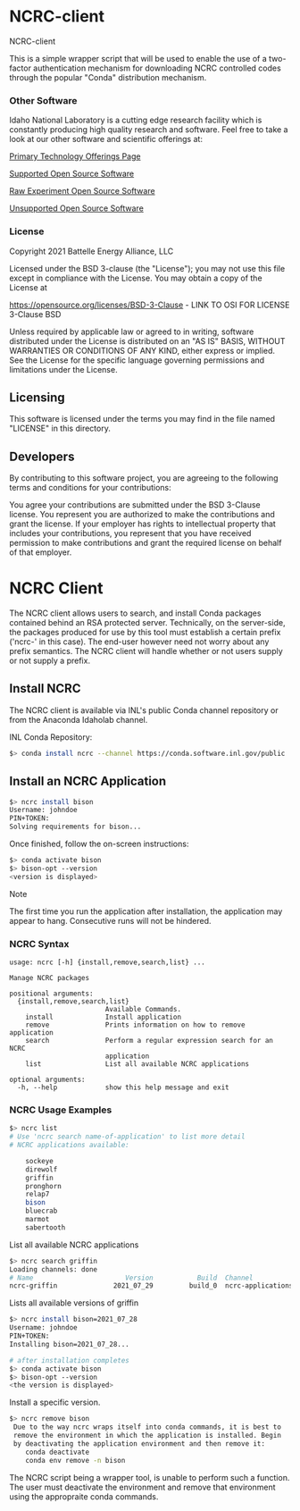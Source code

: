 # NCRC-client
NCRC-client

This is a simple wrapper script that will be used to enable the use of a two-factor authentication
mechanism for downloading NCRC controlled codes through the popular "Conda" distribution mechanism.


### Other Software
Idaho National Laboratory is a cutting edge research facility which is constantly producing high
quality research and software. Feel free to take a look at our other software and scientific
offerings at:

[Primary Technology Offerings Page](https://www.inl.gov/inl-initiatives/technology-deployment)

[Supported Open Source Software](https://github.com/idaholab)

[Raw Experiment Open Source Software](https://github.com/IdahoLabResearch)

[Unsupported Open Source Software](https://github.com/IdahoLabCuttingBoard)

### License

Copyright 2021 Battelle Energy Alliance, LLC

Licensed under the BSD 3-clause (the "License");
you may not use this file except in compliance with the License.
You may obtain a copy of the License at

  https://opensource.org/licenses/BSD-3-Clause - LINK TO OSI FOR LICENSE 3-Clause BSD

Unless required by applicable law or agreed to in writing, software
distributed under the License is distributed on an "AS IS" BASIS,
WITHOUT WARRANTIES OR CONDITIONS OF ANY KIND, either express or implied.
See the License for the specific language governing permissions and
limitations under the License.


Licensing
-----
This software is licensed under the terms you may find in the file named "LICENSE" in this
directory.


Developers
-----
By contributing to this software project, you are agreeing to the following terms and conditions for
your contributions:

You agree your contributions are submitted under the BSD 3-Clause license. You represent you are
authorized to make the contributions and grant the license. If your employer has rights to
intellectual property that includes your contributions, you represent that you have received
permission to make contributions and grant the required license on behalf of that employer.


# NCRC Client

The NCRC client allows users to search, and install Conda packages contained behind an RSA protected
server. Technically, on the server-side, the packages produced for use by this tool must establish a
certain prefix ('ncrc-' in this case). The end-user however need not worry about any prefix
semantics. The NCRC client will handle whether or not users supply or not supply a prefix.

## Install NCRC

The NCRC client is available via INL's public Conda channel repository or from the Anaconda Idaholab
channel.

INL Conda Repository:
```bash
$> conda install ncrc --channel https://conda.software.inl.gov/public
```

## Install an NCRC Application

```bash
$> ncrc install bison
Username: johndoe
PIN+TOKEN:
Solving requirements for bison...
```

Once finished, follow the on-screen instructions:
```bash
$> conda activate bison
$> bison-opt --version
<version is displayed>
```
> [!NOTE]
> The first time you run the application after installation, the application may appear to hang.
> Consecutive runs will not be hindered.

### NCRC Syntax

```pre
usage: ncrc [-h] {install,remove,search,list} ...

Manage NCRC packages

positional arguments:
  {install,remove,search,list}
                        Available Commands.
    install             Install application
    remove              Prints information on how to remove application
    search              Perform a regular expression search for an NCRC
                        application
    list                List all available NCRC applications

optional arguments:
  -h, --help            show this help message and exit
```

### NCRC Usage Examples

```bash
$> ncrc list
# Use 'ncrc search name-of-application' to list more detail
# NCRC applications available:

	sockeye
	direwolf
	griffin
	pronghorn
	relap7
	bison
	bluecrab
	marmot
	sabertooth
```
List all available NCRC applications

```bash
$> ncrc search griffin
Loading channels: done
# Name                       Version           Build  Channel
ncrc-griffin              2021_07_29         build_0  ncrc-applications
```
Lists all available versions of griffin

```bash
$> ncrc install bison=2021_07_28
Username: johndoe
PIN+TOKEN:
Installing bison=2021_07_28...

# after installation completes
$> conda activate bison
$> bison-opt --version
<the version is displayed>
```
Install a specific version.

```bash
$> ncrc remove bison
 Due to the way ncrc wraps itself into conda commands, it is best to
 remove the environment in which the application is installed. Begin
 by deactivating the application environment and then remove it:
	conda deactivate
	conda env remove -n bison
```

The NCRC script being a wrapper tool, is unable to perform such a function. The user must deactivate
the environment and remove that environment using the appropraite conda commands.

